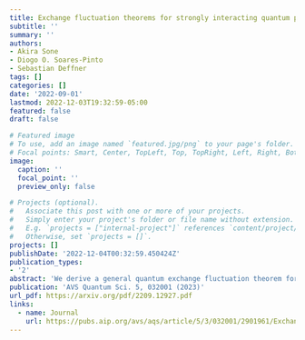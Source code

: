 ```yaml
---
title: Exchange fluctuation theorems for strongly interacting quantum pumps
subtitle: ''
summary: ''
authors:
- Akira Sone
- Diogo O. Soares-Pinto
- Sebastian Deffner
tags: []
categories: []
date: '2022-09-01'
lastmod: 2022-12-03T19:32:59-05:00
featured: false
draft: false

# Featured image
# To use, add an image named `featured.jpg/png` to your page's folder.
# Focal points: Smart, Center, TopLeft, Top, TopRight, Left, Right, BottomLeft, Bottom, BottomRight.
image:
  caption: ''
  focal_point: ''
  preview_only: false

# Projects (optional).
#   Associate this post with one or more of your projects.
#   Simply enter your project's folder or file name without extension.
#   E.g. `projects = ["internal-project"]` references `content/project/deep-learning/index.md`.
#   Otherwise, set `projects = []`.
projects: []
publishDate: '2022-12-04T00:32:59.450424Z'
publication_types:
- '2'
abstract: 'We derive a general quantum exchange fluctuation theorem for multipartite systems with arbitrary coupling strengths by taking into account the informational contribution of the back-action of the quantum measurements. The resulting second law of thermodynamics for the net entropy production is tighter bounded by the quantum mutual information of the conditional thermal state, which is a thermal state conditioned on the initial energy measurement. These results elucidate the role of quantum correlations in the heat exchange between multiple subsystems interacting with arbitrary coupling strengths. '
publication: 'AVS Quantum Sci. 5, 032001 (2023)'
url_pdf: https://arxiv.org/pdf/2209.12927.pdf
links:
  - name: Journal
    url: https://pubs.aip.org/avs/aqs/article/5/3/032001/2901961/Exchange-fluctuation-theorems-for-strongly
---
```

